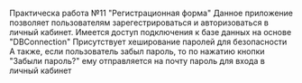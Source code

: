 Практическа работа №11 "Регистрационная форма"
Данное приложение позволяет пользователям зарегестрироваться и авторизоваться в личный кабинет.
Имеется доступ подключения к базе данных на основе "DBConnection"
Присутствует хеширование паролей для безопасности
А также, если пользователь забыл пароль, то по нажатию кнопки "Забыли пароль?" ему отправляется на почту пароль для входа в личный кабинет
